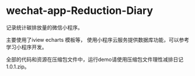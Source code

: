 # wechat-app-Reduction-Diary
记录统计碳排放量的微信小程序。

主要使用了iview echarts 模板等， 使用小程序云服务提供数据库功能，可以参考学习小程序开发。

全部的代码和资源在压缩包文件中，运行demo请使用压缩包文件理性减排日记1.0.1.zip。

